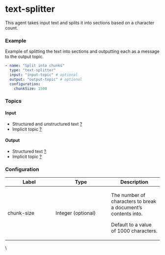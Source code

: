# text-splitter

This agent takes input text and splits it into sections based on a character count.

### Example

Example of splitting the text into sections and outputting each as a message to the output topic.

```yaml
- name: "Split into chunks"
  type: "text-splitter"
  input: "input-topic" # optional
  output: "output-topic" # optional
  configuration:
    chunkSize: 1500
```

### Topics

#### **Input**

* Structured and unstructured text [?](../agent-messaging.md#implicit-input-and-output-topics)
* Implicit topic [?](../agent-messaging.md#implicit-input-and-output-topics)

#### **Output**

* Structured text [?](../agent-messaging.md#implicit-input-and-output-topics)
* Implicit topic [?](../agent-messaging.md#implicit-input-and-output-topics)

### **Configuration**

<table><thead><tr><th width="140.33333333333331">Label</th><th width="165">Type</th><th>Description</th></tr></thead><tbody><tr><td>chunk-size</td><td>Integer (optional)</td><td><p>The number of characters to break a document’s contents into.</p><p></p><p>Default to a value of 1000 characters.</p></td></tr></tbody></table>

\
